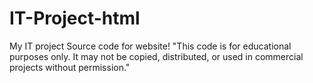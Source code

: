 # IT-Project-html
My IT project Source code for website!
"This code is for educational purposes only. It may not be copied, distributed, or used in commercial projects without permission."
